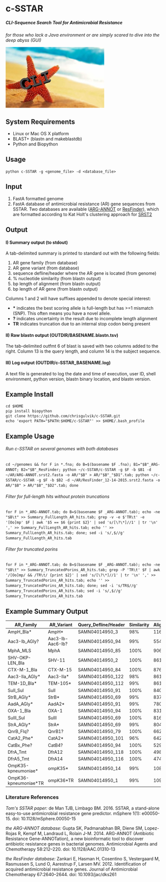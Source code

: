 # c-SSTAR
##### CLI-Sequence Search Tool for Antimicrobial Resistance
*for those who lack a Java environment or are simply scared to dive into the deep abyss (GUI)*

![alt tag](https://github.com/chrisgulvik/images/raw/master/c-SSTAR.jpeg)


## System Requirements
- Linux or Mac OS X platform
- BLAST+ (blastn and makeblastdb)
- Python and Biopython

## Usage
    python c-SSTAR -g <genome_file> -d <database_file>

## Input
1. FastA formatted genome
2. FastA database of antimicrobial resistance (AR) gene sequences from SSTAR. Two databases are available ([ARG-ANNOT](https://github.com/tomdeman-bio/Sequence-Search-Tool-for-Antimicrobial-Resistance-SSTAR-/raw/master/ARG-ANNOT.srst2.fasta) or [ResFinder](https://github.com/tomdeman-bio/Sequence-Search-Tool-for-Antimicrobial-Resistance-SSTAR-/raw/master/ResFinder_12-14-2015.srst2.fasta)), which are formatted according to Kat Holt's clustering approach for [SRST2](https://github.com/katholt/srst2/tree/master/database_clustering)

## Output
#### I) Summary output (to stdout)
A tab-delimited summary is printed to standard out with the following fields:
1. AR gene family (from database)
2. AR gene variant (from database)
3. sequence defline/header where the AR gene is located (from genome)
4. % nucleotide similarity (from blastn output)
5. bp length of alignment (from blastn output)
6. bp length of AR gene (from blastn output)

Columns 1 and 2 will have suffixes appended to denote special interest:
- __*__  indicates the best scoring allele is full-length but has >=1 mismatch (SNP). This often means you have a novel allele.
- __?__  indicates uncertainty in the result due to incomplete length alignment
- __TR__ indicates truncation due to an internal stop codon being present

#### II) Raw blastn output (OUTDIR/BASENAME.blastn.tsv)
The tab-delimited outfmt 6 of blast is saved with two columns added to the right. Column 13 is the query length, and column 14 is the subject sequence.

#### III) Log output (OUTDIR/c-SSTAR_BASENAME.log)
A text file is generated to log the date and time of execution, user ID, shell environment, python version, blastn binary location, and blastn version.

## Example Install
    cd $HOME
    pip install biopython
    git clone https://github.com/chrisgulvik/c-SSTAR.git
    echo 'export PATH="$PATH:$HOME/c-SSTAR"' >> $HOME/.bash_profile    

## Example Usage
###### Run c-SSTAR on several genomes with both databases
`cd ~/genomes && for F in *.fna; do B=$(basename $F .fna); B1="$B"_ARG-ANNOT; B2="$B"_ResFinder; python ~/c-SSTAR/c-SSTAR -g $F -b $B1 -d ~/AR/ARG-ANNOT.srst2.fasta -o AR/"$B" > AR/"$B"_"$D1".tab; python ~/c-SSTAR/c-SSTAR -g $F -b $B2 -d ~/AR/ResFinder_12-14-2015.srst2.fasta -o AR/"$B" > AR/"$B"_"$D2".tab; done`
###### Filter for full-length hits without protein truncations
`for F in *_ARG-ANNOT.tab; do B=$(basename $F _ARG-ANNOT.tab); echo -ne "$B\t" >> Summary_FullLength_AR_hits.tab; grep -v -e $'TR\t' -e '[Oo]mp' $F | awk '$5 == $6 {print $2}' | sed 's/[\?\*]//1' | tr '\n' ',' >> Summary_FullLength_AR_hits.tab; echo '' >> Summary_FullLength_AR_hits.tab; done; sed -i 's/,$//g' Summary_FullLength_AR_hits.tab`
###### Filter for truncated porins
`for F in *_ARG-ANNOT.tab; do B=$(basename $F _ARG-ANNOT.tab); echo -ne "$B\t" >> Summary_TruncatedPorins_AR_hits.tab; grep -P 'TR\t' $F | awk '/[Oo]mp/ && /TR\t/ {print $2}' | sed 's/[\?\*]//1' | tr '\n' ',' >> Summary_TruncatedPorins_AR_hits.tab; echo '' >> Summary_TruncatedPorins_AR_hits.tab; done;
sed -i 's/TR$//g' Summary_TruncatedPorins_AR_hits.tab; sed -i 's/,$//g' Summary_TruncatedPorins_AR_hits.tab`

## Example Summary Output
|AR_Family | AR_Variant | Query_Defline/Header | Similarity | Align_Len | DB_Gene_Len|
|--------------------|---------|-----------------|-----------|---------|--------------|
|AmpH_Bla* | AmpH* | SAMN04014950_3 | 98% | 1161 | 1161|
|Aac3-Ib_AGly? | Aac3-Ib-Aac6-Ib? | SAMN04014950_94 | 99% | 554 | 1005|
|MphA_MLS | MphA | SAMN04014950_85 | 100% | 906 | 906|
|SHV-OKP-LEN_Bla | SHV-11 | SAMN04014950_2 | 100% | 861 | 861|
|CTX-M-1_Bla | CTX-M-15 | SAMN04014950_84 | 100% | 876 | 876|
|Aac3-IIa_AGly* | Aac3-IIa* | SAMN04014950_122 | 98% | 861 | 861|
|TEM-1D_Bla* | TEM-105* | SAMN04014950_112 | 99% | 861 | 861|
|SulI_Sul | SulI | SAMN04014950_91 | 100% | 840 | 840|
|StrB_AGly* | StrB* | SAMN04014950_69 | 99% | 837 | 837|
|AadA_AGly* | AadA2* | SAMN04014950_91 | 99% | 780 | 780|
|OXA-1_Bla | OXA-1 | SAMN04014950_94 | 100% | 831 | 831|
|SulII_Sul | SulII | SAMN04014950_69 | 100% | 816 | 816|
|StrA_AGly* | StrA* | SAMN04014950_69 | 99% | 804 | 804|
|QnrB_Flq? | QnrB1? | SAMN04014950_79 | 100% | 662 | 681|
|CatA2_Phe* | CatA2* | SAMN04014950_101 | 96% | 642 | 642|
|CatBx_Phe? | CatB4? | SAMN04014950_94 | 100% | 529 | 549|
|DfrA_Tmt | DfrA12 | SAMN04014950_118 | 100% | 498 | 498|
|DfrA5_Tmt | DfrA14 | SAMN04014950_116 | 100% | 474 | 474|
|OmpK35-kpneumoniae* | ompK35* | SAMN04014950_14 | 99% | 1080 | 1080|
|OmpK36-kpneumoniae*TR | ompK36*TR | SAMN04014950_1 | 99% | 1099 | 1099|

### Literature References
_Tom's SSTAR paper:_ de Man TJB, Limbago BM. 2016. SSTAR, a stand-alone easy-to-use antimicrobial resistance gene predictor. mSphere 1(1): e00050-15. doi: 10.1128/mSphere.00050-15

_the ARG-ANNOT database:_ Gupta SK, Padmanabhan BR, Diene SM, Lopez-Rojas R, Kempf M, Landraud L, Rolain J-M. 2014. ARG-ANNOT (Antibiotic Resistance Gene-ANNOTation), a new bioinformatic tool to discover antibiotic resistance genes in bacterial genomes. Antimicrobial Agents and Chemotherapy 58:212–220. doi: 10.1128/AAC.01310-13

_the ResFinder database:_ Zankari E, Hasman H, Cosentino S, Vestergaard M, Rasmussen S, Lund O, Aarestrup F, Larsen MV. 2012. Identification of acquired antimicrobial resistance genes. Journal of Antimicrobial Chemotherapy 67:2640–2644. doi: 10.1093/jac/dks261
